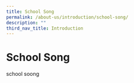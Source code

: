 ```yaml
---
title: School Song
permalink: /about-us/introduction/school-song/
description: ""
third_nav_title: Introduction
---
```

# **School Song**

school soong